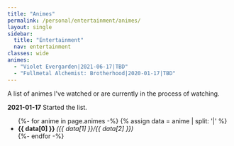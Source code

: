 ```yaml
---
title: "Animes"
permalink: /personal/entertainment/animes/
layout: single
sidebar:
  title: "Entertainment"
  nav: entertainment
classes: wide
animes:
  - "Violet Evergarden|2021-06-17|TBD"
  - "Fullmetal Alchemist: Brotherhood|2020-01-17|TBD"
---
```


A list of animes I've watched or are currently in the process of watching.

**2021-01-17** Started the list.

<ul>
  {%- for anime in page.animes -%}
    {% assign data = anime | split: '|' %}
    <li>
      <b>{{ data[0] }} </b><i>({{ data[1] }}/{{ data[2] }})</i>
    </li>
  {%- endfor -%}
</ul>
